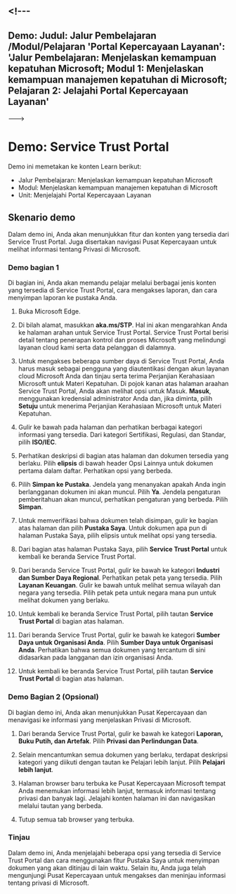 <a name="---"></a><!---
---
Demo: Judul: Jalur Pembelajaran /Modul/Pelajaran 'Portal Kepercayaan Layanan': 'Jalur Pembelajaran: Menjelaskan kemampuan kepatuhan Microsoft; Modul 1: Menjelaskan kemampuan manajemen kepatuhan di Microsoft; Pelajaran 2: Jelajahi Portal Kepercayaan Layanan'
---
--->

# <a name="demo-service-trust-portal"></a>Demo: Service Trust Portal

Demo ini memetakan ke konten Learn berikut:

- Jalur Pembelajaran: Menjelaskan kemampuan kepatuhan Microsoft
- Modul: Menjelaskan kemampuan manajemen kepatuhan di Microsoft
- Unit: Menjelajahi Portal Kepercayaan Layanan

## <a name="demo-scenario"></a>Skenario demo

Dalam demo ini, Anda akan menunjukkan fitur dan konten yang tersedia dari Service Trust Portal. Juga disertakan navigasi Pusat Kepercayaan untuk melihat informasi tentang Privasi di Microsoft.

### <a name="demo-part-1"></a>Demo bagian 1

Di bagian ini, Anda akan memandu pelajar melalui berbagai jenis konten yang tersedia di Service Trust Portal, cara mengakses laporan, dan cara menyimpan laporan ke pustaka Anda.

1. Buka Microsoft Edge.

1. Di bilah alamat, masukkan **aka.ms/STP**. Hal ini akan mengarahkan Anda ke halaman arahan untuk Service Trust Portal. Service Trust Portal berisi detail tentang penerapan kontrol dan proses Microsoft yang melindungi layanan cloud kami serta data pelanggan di dalamnya.

1. Untuk mengakses beberapa sumber daya di Service Trust Portal, Anda harus masuk sebagai pengguna yang diautentikasi dengan akun layanan cloud Microsoft Anda dan tinjau serta terima Perjanjian Kerahasiaan Microsoft untuk Materi Kepatuhan. Di pojok kanan atas halaman araahan Service Trust Portal, Anda akan melihat opsi untuk Masuk.  **Masuk**, menggunakan kredensial administrator Anda dan, jika diminta, pilih **Setuju** untuk menerima Perjanjian Kerahasiaan Microsoft untuk Materi Kepatuhan.

1. Gulir ke bawah pada halaman dan perhatikan berbagai kategori informasi yang tersedia. Dari kategori Sertifikasi, Regulasi, dan Standar, pilih **ISO/IEC**.

1. Perhatikan deskripsi di bagian atas halaman dan dokumen tersedia yang berlaku.  Pilih **elipsis** di bawah header Opsi Lainnya untuk dokumen pertama dalam daftar.  Perhatikan opsi yang berbeda.

1. Pilih **Simpan ke Pustaka**.  Jendela yang menanyakan apakah Anda ingin berlangganan dokumen ini akan muncul.  Pilih **Ya**. Jendela pengaturan pemberitahuan akan muncul, perhatikan pengaturan yang berbeda. Pilih **Simpan**.

1. Untuk memverifikasi bahwa dokumen telah disimpan, gulir ke bagian atas halaman dan pilih **Pustaka Saya**.  Untuk dokumen apa pun di halaman Pustaka Saya, pilih elipsis untuk melihat opsi yang tersedia.

1. Dari bagian atas halaman Pustaka Saya, pilih **Service Trust Portal** untuk kembali ke beranda Service Trust Portal.

1. Dari beranda Service Trust Portal, gulir ke bawah ke kategori **Industri dan Sumber Daya Regional**.  Perhatikan petak peta yang tersedia.  Pilih **Layanan Keuangan**.  Gulir ke bawah untuk melihat semua wilayah dan negara yang tersedia.  Pilih petak peta untuk negara mana pun untuk melihat dokumen yang berlaku.

1. Untuk kembali ke beranda Service Trust Portal, pilih tautan **Service Trust Portal** di bagian atas halaman.

1. Dari beranda Service Trust Portal, gulir ke bawah ke kategori **Sumber Daya untuk Organisasi Anda**. Pilih **Sumber Daya untuk Organisasi Anda**.  Perhatikan bahwa semua dokumen yang tercantum di sini didasarkan pada langganan dan izin organisasi Anda.

1. Untuk kembali ke beranda Service Trust Portal, pilih tautan **Service Trust Portal** di bagian atas halaman.

### <a name="demo-part-2-optional"></a>Demo Bagian 2 (Opsional)

Di bagian demo ini, Anda akan menunjukkan Pusat Kepercayaan dan menavigasi ke informasi yang menjelaskan Privasi di Microsoft.

1. Dari beranda Service Trust Portal, gulir ke bawah ke kategori **Laporan, Buku Putih, dan Artefak**. Pilih **Privasi dan Perlindungan Data**.  

1. Selain mencantumkan semua dokumen yang berlaku, terdapat deskripsi kategori yang diikuti dengan tautan ke Pelajari lebih lanjut.  Pilih **Pelajari lebih lanjut**.

1. Halaman browser baru terbuka ke Pusat Kepercayaan Microsoft tempat Anda menemukan informasi lebih lanjut, termasuk informasi tentang privasi dan banyak lagi. Jelajahi konten halaman ini dan navigasikan melalui tautan yang berbeda.

1. Tutup semua tab browser yang terbuka.

### <a name="review"></a>Tinjau

Dalam demo ini, Anda menjelajahi beberapa opsi yang tersedia di Service Trust Portal dan cara menggunakan fitur Pustaka Saya untuk menyimpan dokumen yang akan ditinjau di lain waktu.  Selain itu, Anda juga telah mengunjungi Pusat Kepercayaan untuk mengakses dan meninjau informasi tentang privasi di Microsoft.
